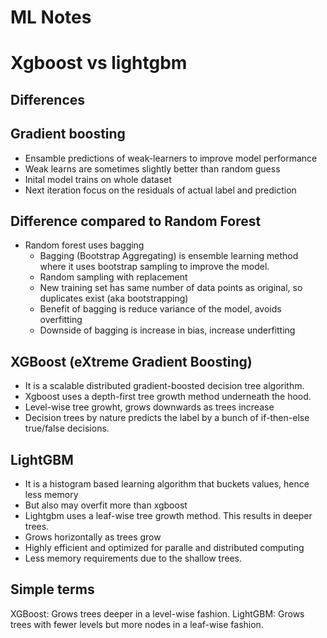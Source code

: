 # ML Notes

# Xgboost vs lightgbm

## Differences



## Gradient boosting
- Ensamble predictions of weak-learners to improve model performance
- Weak learns are sometimes slightly better than random guess
- Inital model trains on whole dataset
- Next iteration focus on the residuals of actual label and prediction

## Difference compared to Random Forest
- Random forest uses bagging
    - Bagging (Bootstrap Aggregating) is ensemble learning method where it uses bootstrap sampling to improve the model.
    - Random sampling with replacement
    - New training set has same number of data points as original, so duplicates exist (aka bootstrapping)
    - Benefit of bagging is reduce variance of the model, avoids overfitting
    - Downside of bagging is increase in bias, increase underfitting



## XGBoost (eXtreme Gradient Boosting)
- It is a scalable distributed gradient-boosted decision tree algorithm.
- Xgboost uses a depth-first tree growth method underneath the hood.
- Level-wise tree growht, grows downwards as trees increase
- Decision trees by nature predicts the label by a bunch of if-then-else true/false decisions.
## LightGBM 
- It is a histogram based learning algorithm that buckets values, hence less memory
- But also may overfit more than xgboost
- Lightgbm uses a leaf-wise tree growth method. This results in deeper trees.
- Grows horizontally as trees grow
- Highly efficient and optimized for paralle and distributed computing
- Less memory requirements due to the shallow trees.

## Simple terms
XGBoost: Grows trees deeper in a level-wise fashion.
LightGBM: Grows trees with fewer levels but more nodes in a leaf-wise fashion.
